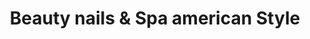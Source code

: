---
title: "Beauty nails & Spa american Style"
url: /pinneberg/beauty-nails-und-spa-american-style/
shop: Kosmetik
---